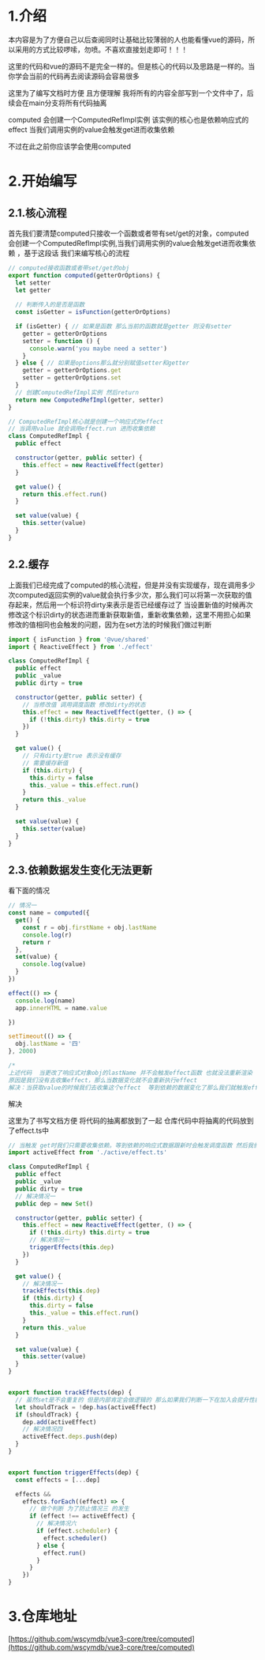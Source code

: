 # 1.介绍

本内容是为了方便自己以后查阅同时让基础比较薄弱的人也能看懂vue的源码，所以采用的方式比较啰嗦，勿喷。不喜欢直接划走即可！！！



这里的代码和vue的源码不是完全一样的。但是核心的代码以及思路是一样的。当你学会当前的代码再去阅读源码会容易很多 



这里为了编写文档时方便 且方便理解 我将所有的内容全部写到一个文件中了，后续会在main分支将所有代码抽离



computed 会创建一个ComputedRefImpl实例 该实例的核心也是依赖响应式的effect 当我们调用实例的value会触发get进而收集依赖 



不过在此之前你应该学会使用computed



# 2.开始编写

## 2.1.核心流程

首先我们要清楚computed只接收一个函数或者带有set/get的对象，computed 会创建一个ComputedRefImpl实例,当我们调用实例的value会触发get进而收集依赖 ，基于这段话 我们来编写核心的流程

```javascript
// computed接收函数或者带set/get的obj
export function computed(getterOrOptions) {
  let setter
  let getter
	
  // 判断传入的是否是函数
  const isGetter = isFunction(getterOrOptions)

  if (isGetter) { // 如果是函数 那么当前的函数就是getter 则没有setter
    getter = getterOrOptions
    setter = function () {
      console.warn('you maybe need a setter')
    }
  } else { // 如果是options那么就分别赋值setter和getter
    getter = getterOrOptions.get
    setter = getterOrOptions.set
  }
  // 创建ComputedRefImpl实例 然后return
  return new ComputedRefImpl(getter, setter)
}

// ComputedRefImpl核心就是创建一个响应式的effect
// 当调用value 就会调用effect.run 进而收集依赖
class ComputedRefImpl {
  public effect

  constructor(getter, public setter) {
    this.effect = new ReactiveEffect(getter)
  }

  get value() {
    return this.effect.run()
  }

  set value(value) {
    this.setter(value)
  }
}
```

## 2.2.缓存

上面我们已经完成了computed的核心流程，但是并没有实现缓存，现在调用多少次computed返回实例的value就会执行多少次，那么我们可以将第一次获取的值存起来，然后用一个标识符dirty来表示是否已经缓存过了 当设置新值的时候再次修改这个标识dirty的状态进而重新获取新值，重新收集依赖，这里不用担心如果修改的值相同也会触发的问题，因为在set方法的时候我们做过判断

```javascript
import { isFunction } from '@vue/shared'
import { ReactiveEffect } from './effect'

class ComputedRefImpl {
  public effect
  public _value
  public dirty = true

  constructor(getter, public setter) {
    // 当修改值 调用调度函数 修改dirty的状态 
    this.effect = new ReactiveEffect(getter, () => {
      if (!this.dirty) this.dirty = true
    })
  }

  get value() {
    // 只有dirty是true 表示没有缓存
    // 需要缓存新值
    if (this.dirty) {
      this.dirty = false
      this._value = this.effect.run()
    }
    return this._value
  }

  set value(value) {
    this.setter(value)
  }
}


```

## 2.3.依赖数据发生变化无法更新

看下面的情况	

```javascript
// 情况一
const name = computed({
  get() {
    const r = obj.firstName + obj.lastName
    console.log(r)
    return r
  },
  set(value) {
    console.log(value)
  }
})

effect(() => {
  console.log(name)
  app.innerHTML = name.value

})

setTimeout(() => {
  obj.lastName = '四'
}, 2000)

/*
上述代码  当更改了响应式对象obj的lastName 并不会触发effect函数 也就没法重新渲染
原因是我们没有去收集effect，那么当数据变化就不会重新执行effect
解决：当获取value的时候我们去收集这个effect  等到依赖的数据变化了那么我们就触发effect*/
```

解决

这里为了书写文档方便 将代码的抽离都放到了一起 仓库代码中将抽离的代码放到了effect.ts中

```javascript
// 当触发 get时我们只需要收集依赖。等到依赖的响应式数据跟新时会触发调度函数 然后我们执行依赖即可
import activeEffect from './active/effect.ts'

class ComputedRefImpl {
  public effect
  public _value
  public dirty = true
  // 解决情况一
  public dep = new Set()

  constructor(getter, public setter) {
    this.effect = new ReactiveEffect(getter, () => {
      if (!this.dirty) this.dirty = true
      // 解决情况一
      triggerEffects(this.dep)
    })
  }

  get value() {
    // 解决情况一
    trackEffects(this.dep)
    if (this.dirty) {
      this.dirty = false
      this._value = this.effect.run()
    }
    return this._value
  }

  set value(value) {
    this.setter(value)
  }
}


export function trackEffects(dep) {
  // 虽然set是不会重复的 但是内部肯定会做逻辑的 那么如果我们判断一下在加入会提升性能
  let shouldTrack = !dep.has(activeEffect)
  if (shouldTrack) {
    dep.add(activeEffect)
    // 解决情况四
    activeEffect.deps.push(dep)
  }
}


export function triggerEffects(dep) {
  const effects = [...dep]

  effects &&
    effects.forEach((effect) => {
      // 做个判断 为了防止情况三 的发生
      if (effect !== activeEffect) {
        // 解决情况六
        if (effect.scheduler) {
          effect.scheduler()
        } else {
          effect.run()
        }
      }
    })
}
```

# 3.仓库地址

[https://github.com/wscymdb/vue3-core/tree/computed](https://github.com/wscymdb/vue3-core/tree/computed)


